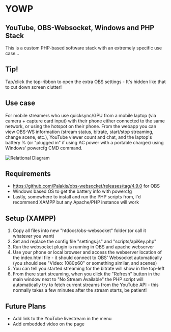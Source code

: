 # YOWP

## YouTube, OBS-Websocket, Windows and PHP Stack
This is a custom PHP-based software stack with an extremely specific use case...
## Tip!
Tap/click the top-ribbon to open the extra OBS settings - It's hidden like that to cut down screen clutter!

## Use case
For mobile streamers who use quicksync/GPU from a mobile laptop (via camera + capture card input) with their phone either connected to the same network, or using the hotspot on their phone. From the webapp you can view OBS-WS information (stream status, bitrate, start/stop streaming, change scene, etc.), YouTube viewer count and chat, and the laptop's battery % (or "plugged in" if using AC power with a portable charger) using Windows' powercfg CMD command.

![Relational Diagram](https://i.imgur.com/Xzcf9nh.png)

## Requirements
* https://github.com/Palakis/obs-websocket/releases/tag/4.9.0 for OBS
* Windows based OS to get the battery info with powercfg
* Lastly, somewhere to install and run the PHP scripts from, I'd recommend XAMPP but any Apache/PHP instance will work

## Setup (XAMPP)
1. Copy all files into new "htdocs/obs-websocket" folder (or call it whatever you want)
2. Set and replace the config file "settings.js" and "scripts/apiKey.php"
3. Run the websocket plugin is running in OBS and apache webserver
4. Use your phone or local browser and access the webserver location of the index.html file - it should connect to OBS' Websocket automatically (you should see "Video: 1080p60" or something similar, and scenes)
5. You can tell you started streaming for the bitrate will show in the top-left
6. From there start streaming, when you click the "Refresh" button in the main window next to "No Stream Available" the PHP script will automatically try to fetch current streams from the YouTube API - this normally takes a few minutes after the stream starts, be patient!

## Future Plans
* Add link to the YouTube livestream in the menu
* Add embedded video on the page
